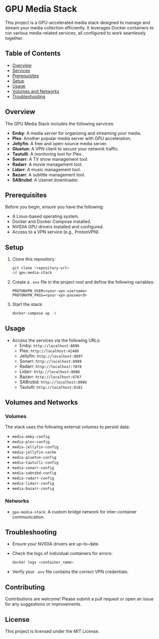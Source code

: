 # GPU Media Stack

This project is a GPU-accelerated media stack designed to manage and stream your media collection efficiently. It leverages Docker containers to run various media-related services, all configured to work seamlessly together.

## Table of Contents

- [Overview](#overview)
- [Services](#services)
- [Prerequisites](#prerequisites)
- [Setup](#setup)
- [Usage](#usage)
- [Volumes and Networks](#volumes-and-networks)
- [Troubleshooting](#troubleshooting)

## Overview

The GPU Media Stack includes the following services:

- **Emby**: A media server for organizing and streaming your media.
- **Plex**: Another popular media server with GPU acceleration.
- **Jellyfin**: A free and open-source media server.
- **Gluetun**: A VPN client to secure your network traffic.
- **Tautulli**: A monitoring tool for Plex.
- **Sonarr**: A TV show management tool.
- **Radarr**: A movie management tool.
- **Lidarr**: A music management tool.
- **Bazarr**: A subtitle management tool.
- **SABnzbd**: A Usenet downloader.

## Prerequisites

Before you begin, ensure you have the following:

- A Linux-based operating system.
- Docker and Docker Compose installed.
- NVIDIA GPU drivers installed and configured.
- Access to a VPN service (e.g., ProtonVPN).

## Setup

1. Clone this repository:

   ```zsh
   git clone <repository-url>
   cd gpu-media-stack
   ```

2. Create a `.env` file in the project root and define the following variables:

   ```env
   PROTONVPN_USER=<your-vpn-username>
   PROTONVPN_PASS=<your-vpn-password>
   ```

3. Start the stack:

   ```zsh
   docker-compose up -d
   ```

## Usage

- Access the services via the following URLs:
  - Emby: `http://localhost:8096`
  - Plex: `http://localhost:42400`
  - Jellyfin: `http://localhost:8097`
  - Sonarr: `http://localhost:8989`
  - Radarr: `http://localhost:7878`
  - Lidarr: `http://localhost:8686`
  - Bazarr: `http://localhost:6767`
  - SABnzbd: `http://localhost:8080`
  - Tautulli: `http://localhost:8181`

## Volumes and Networks

### Volumes

The stack uses the following external volumes to persist data:

- `media-emby-config`
- `media-plex-config`
- `media-jellyfin-config`
- `media-jellyfin-cache`
- `media-gluetun-config`
- `media-tautulli-config`
- `media-sonarr-config`
- `media-sabnzbd-config`
- `media-radarr-config`
- `media-lidarr-config`
- `media-bazarr-config`

### Networks

- `gpu-media-stack`: A custom bridge network for inter-container communication.

## Troubleshooting

- Ensure your NVIDIA drivers are up-to-date.
- Check the logs of individual containers for errors:

  ```zsh
  docker logs <container_name>
  ```

- Verify your `.env` file contains the correct VPN credentials.

## Contributing

Contributions are welcome! Please submit a pull request or open an issue for any suggestions or improvements.

## License

This project is licensed under the MIT License.